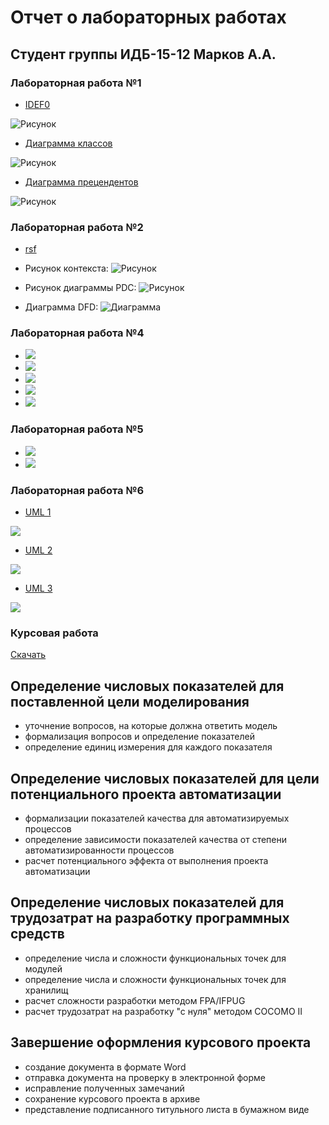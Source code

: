 # Отчет о лабораторных работах
## Студент группы ИДБ-15-12 Марков А.А.
### Лабораторная работа №1
* [IDEF0](https://github.com/egoistos/MarkovAA/blob/master/sixq.rsf)

![Рисунок](https://github.com/egoistos/MarkovAA/blob/master/1.jpg?raw=true)
* [Диаграмма классов](https://github.com/egoistos/MarkovAA/blob/master/PL_Ind1.txt)

![Рисунок](https://github.com/egoistos/MarkovAA/blob/master/3.png?raw=true)
* [Диаграмма прецендентов](https://github.com/egoistos/MarkovAA/blob/master/PL_Ind2.txt)

![Рисунок](https://github.com/egoistos/MarkovAA/blob/master/PL_Ind2_Img.jpg?raw=true)

### Лабораторная работа №2

* [rsf](https://github.com/egoistos/MarkovAA/blob/master/pdc-tilda_ind.rsf)
* Рисунок контекста:
![Рисунок](https://github.com/egoistos/MarkovAA/blob/master/model1.png?raw=true)

* Рисунок диаграммы PDC:
![Рисунок](https://github.com/egoistos/MarkovAA/blob/master/model2.png?raw=true)

* Диаграмма DFD:
![Диаграмма](https://github.com/egoistos/MarkovAA/blob/master/model3.png?raw=true)

### Лабораторная работа №4
* ![](https://github.com/egoistos/MarkovAA/blob/master/01_A0.png)
* ![](https://github.com/egoistos/MarkovAA/blob/master/02_A0.png)
* ![](https://github.com/egoistos/MarkovAA/blob/master/04_A2.png)
* ![](https://github.com/egoistos/MarkovAA/blob/master/05_A21.png)
* ![](https://github.com/egoistos/MarkovAA/blob/master/06_A3.png)

### Лабораторная работа №5
* ![](https://github.com/egoistos/MarkovAA/blob/master/03_A1.png)
* ![](https://github.com/egoistos/MarkovAA/blob/master/07_A33.png)

### Лабораторная работа №6
* [UML 1](https://github.com/egoistos/MarkovAA/blob/master/1.txt)

![](https://github.com/egoistos/MarkovAA/blob/master/1.png)

* [UML 2](https://github.com/egoistos/MarkovAA/blob/master/2.txt)

![](https://github.com/egoistos/MarkovAA/blob/master/2.png)

* [UML 3](https://github.com/egoistos/MarkovAA/blob/master/3.txt)

![](https://github.com/egoistos/MarkovAA/blob/master/3.png)

### Курсовая работа

[Скачать](https://github.com/egoistos/MarkovAA/blob/master/%D0%9A%D1%83%D1%80%D1%81%D0%BE%D0%B2%D0%B0%D1%8F%D0%9C%D0%90%D0%90.docx)

## Определение числовых показателей для поставленной цели моделирования
* уточнение вопросов, на которые должна ответить модель
* формализация вопросов и определение показателей
* определение единиц измерения для каждого показателя
## Определение числовых показателей для цели потенциального проекта автоматизации
* формализации показателей качества для автоматизируемых процессов
* определение зависимости показателей качества от степени автоматизированности процессов
* расчет потенциального эффекта от выполнения проекта автоматизации
## Определение числовых показателей для трудозатрат на разработку программных средств
* определение числа и сложности функциональных точек для модулей
* определение числа и сложности функциональных точек для хранилищ
* расчет сложности разработки методом FPA/IFPUG
* расчет трудозатрат на разработку "с нуля" методом COCOMO II
## Завершение оформления курсового проекта
* создание документа в формате Word
* отправка документа на проверку в электронной форме
* исправление полученных замечаний
* сохранение курсового проекта в архиве
* представление подписанного титульного листа в бумажном виде


